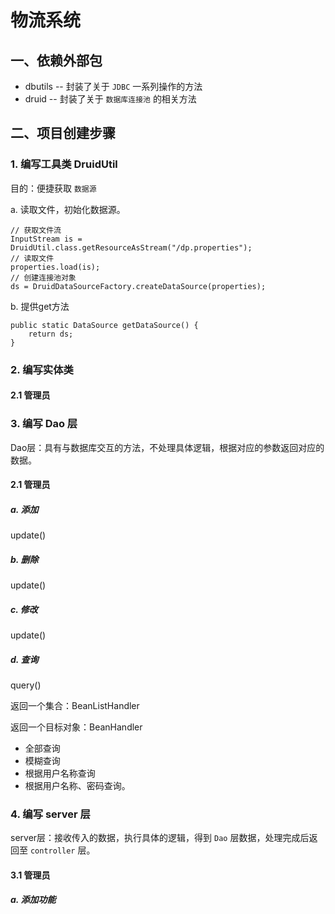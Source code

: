 # 物流系统

## 一、依赖外部包

- dbutils -- 封装了关于 `JDBC` 一系列操作的方法
- druid -- 封装了关于 `数据库连接池` 的相关方法

## 二、项目创建步骤

### 1. 编写工具类 DruidUtil

目的：便捷获取 `数据源`

a. 读取文件，初始化数据源。

    // 获取文件流
    InputStream is = DruidUtil.class.getResourceAsStream("/dp.properties");
    // 读取文件
    properties.load(is);
    // 创建连接池对象
    ds = DruidDataSourceFactory.createDataSource(properties);

b. 提供get方法

    public static DataSource getDataSource() {
        return ds;
    }

### 2. 编写实体类

#### 2.1 管理员

### 3. 编写 Dao 层

Dao层：具有与数据库交互的方法，不处理具体逻辑，根据对应的参数返回对应的数据。

#### 2.1 管理员

##### a. 添加
update()
##### b. 删除
update()
##### c. 修改
update()
##### d. 查询
query()

返回一个集合：BeanListHandler

返回一个目标对象：BeanHandler

* 全部查询
* 模糊查询
* 根据用户名称查询
* 根据用户名称、密码查询。

### 4. 编写 server 层

server层：接收传入的数据，执行具体的逻辑，得到 `Dao` 层数据，处理完成后返回至 `controller` 层。

#### 3.1 管理员

##### a. 添加功能
